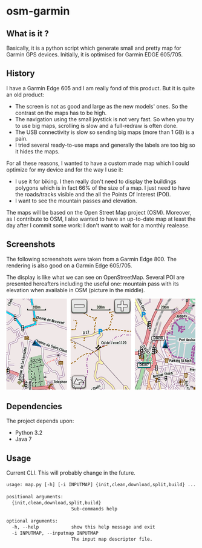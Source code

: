 osm-garmin
==========

What is it ?
------------

Basically, it is a python script which generate small and pretty map for Garmin
GPS devices. Initially, it is optimised for Garmin EDGE 605/705.

History
-------

I have a Garmin Edge 605 and I am really fond of this product. But it is quite
an old product:

+ The screen is not as good and large as the new models' ones. So the contrast
  on the maps has to be high.
+ The navigation using the small joystick is not very fast. So when you try to
  use big maps, scrolling is slow and a full-redraw is often done.
+ The USB connectivity is slow so sending big maps (more than 1 GB) is a pain.
+ I tried several ready-to-use maps and generally the labels are too big so it
  hides the maps.

For all these reasons, I wanted to have a custom made map which I could
optimize for my device and for the way I use it:

+ I use it for biking. I then really don't need to display the buildings
  polygons which is in fact 66% of the size of a map. I just need to have the
  roads/tracks visible and the all the Points Of Interest (POI).
+ I want to see the mountain passes and elevation.

The maps will be based on the Open Street Map project (OSM). Moreover, as I
contribute to OSM, I also wanted to have an up-to-date map at least the day
after I commit some work: I don't want to wait for a monthly realease.

Screenshots
-----------

The following screenshots were taken from a Garmin Edge 800. The rendering is
also good on a Garmin Edge 605/705.

The display is like what we can see on OpenStreetMap. Several POI are presented
hereafters including the useful one: mountain pass with its elevation when
available in OSM (picture in the middle).

![Screenshots](./doc/pictures/screenshots.png)

Dependencies
------------

The project depends upon:

- Python 3.2
- Java 7

Usage
-----

Current CLI. This will probably change in the future.

```
usage: map.py [-h] [-i INPUTMAP] {init,clean,download,split,build} ...

positional arguments:
  {init,clean,download,split,build}
                        Sub-commands help

optional arguments:
  -h, --help            show this help message and exit
  -i INPUTMAP, --inputmap INPUTMAP
                        The input map descriptor file.
```
